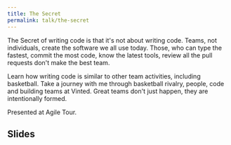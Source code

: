 ```yaml
---
title: The Secret
permalink: talk/the-secret
---
```



The Secret of writing code is that it's not about writing code. Teams, not individuals, create the software we all use today. Those, who can type the fastest, commit the most code, know the latest tools, review all the pull requests don't make the best team.

Learn how writing code is similar to other team activities, including basketball. Take a journey with me through basketball rivalry, people, code and building teams at Vinted. Great teams don't just happen, they are intentionally formed.

Presented at Agile Tour.

## Slides

<script class="speakerdeck-embed" data-id="a48939407ce544de989851af2acaa637" data-ratio="1.77777777777778" src="//speakerdeck.com/assets/embed.js"></script>
